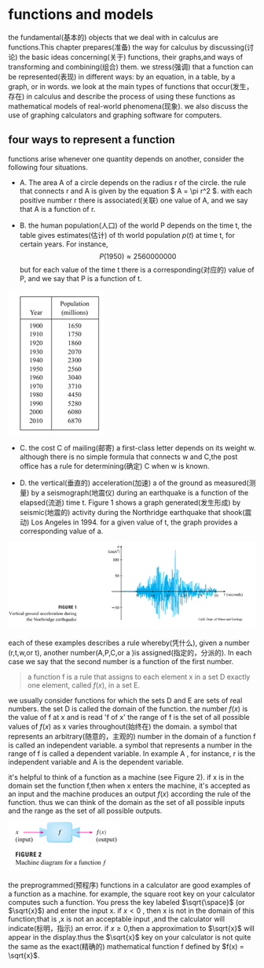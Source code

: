 # functions and models

the fundamental(基本的) objects that we deal with in calculus are functions.This chapter prepares(准备) the way for calculus by discussing(讨论) the basic ideas concerning(关于) functions, their graphs,and ways of transforming and combining(组合) them. we stress(强调) that a function can be represented(表现) in different ways: by an equation, in a table, by a graph, or in words. we look at the main types of functions that occur(发生，存在) in calculus and describe the process of using these functions as mathematical models of real-world phenomena(现象). we also discuss the use of graphing calculators and graphing software for computers.

## four ways to represent a function

functions arise whenever one quantity depends on another, consider the following four situations.

- A. The area A of a circle depends on the radius r of the circle. the rule that connects r and A is given by the equation $ A = \pi r^2 $. with each positive number r there is associated(关联) one value of A, and we say that A is a function of r.

- B. the human population(人口) of the world P depends on the time t, the table gives estimates(估计) of th world population $p(t)$ at time t, for certain years. For instance,$$P(1950) \approx 2560000000$$ but for each value of the time t there is a corresponding(对应的) value of P, and we say that P is a function of t.

![human population](./images/pic16.png)

- C. the cost C of mailing(邮寄) a first-class letter depends on its weight w. although there is no simple formula that connects w and C,the post office has a rule for determining(确定) C when w is known.

- D. the vertical(垂直的) acceleration(加速) a of the ground as measured(测量) by a seismograph(地震仪) during an earthquake is a function of the elapsed(流逝) time t. Figure 1 shows a graph generated(发生形成) by seismic(地震的) activity during the Northridge earthquake that shook(震动) Los Angeles in 1994. for a given value of t, the graph provides a corresponding value of a.
  
![Figure 1](./images/pic17.png)

each of these examples describes a rule whereby(凭什么), given a number (r,t,w,or t), another number(A,P,C,or a )is assigned(指定的，分派的). In each case we say that the second number is a function of the first number.

> a function f is a rule that assigns to each element x in a set D exactly one element, called $f(x)$, in a set E.

we usually consider functions for which the sets D and E are sets of real numbers. the set D is called the domain of the function. the number $f(x)$ is the value of f at x and is read 'f of x' the range of f is the set of all possible values of $f(x)$ as x varies throughout(始终在) the domain. a symbol that represents an arbitrary(随意的，主观的) number in the domain of a function f is called an independent variable. a symbol that represents a number in the range of f is called a dependent variable. In example A , for instance, r is the independent variable and A is the dependent variable.

it's helpful to think of a function as a machine (see Figure 2). if x is in the domain set the function f,then when x enters the machine, it's accepted as an input and the machine produces an output $f(x)$ according the rule of the function. thus we can think of the domain as the set of all possible inputs and the range as the set of all possible outputs.

![Figure 2](./images/pic18.png)

the preprogrammed(预程序) functions in a calculator are good examples of a function as a machine. for example, the square root key on your calculator computes such a function. You press the key labeled $\sqrt{\space}$ (or $\sqrt{x}$) and enter the input x. if $x<0$ , then x is not in the domain of this function;that is ,x is not an acceptable input ,and the calculator will indicate(标明，指示) an error. if $x \geq 0$,then a approximation to $\sqrt{x}$ will appear in the display.thus the $\sqrt{x}$ key on your calculator is not quite the same as the exact(精确的) mathematical function f defined by $f(x) = \sqrt{x}$. 